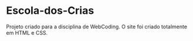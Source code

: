 # Escola-dos-Crias
Projeto criado para a disciplina de WebCoding.
O site foi criado totalmente em HTML e CSS.
